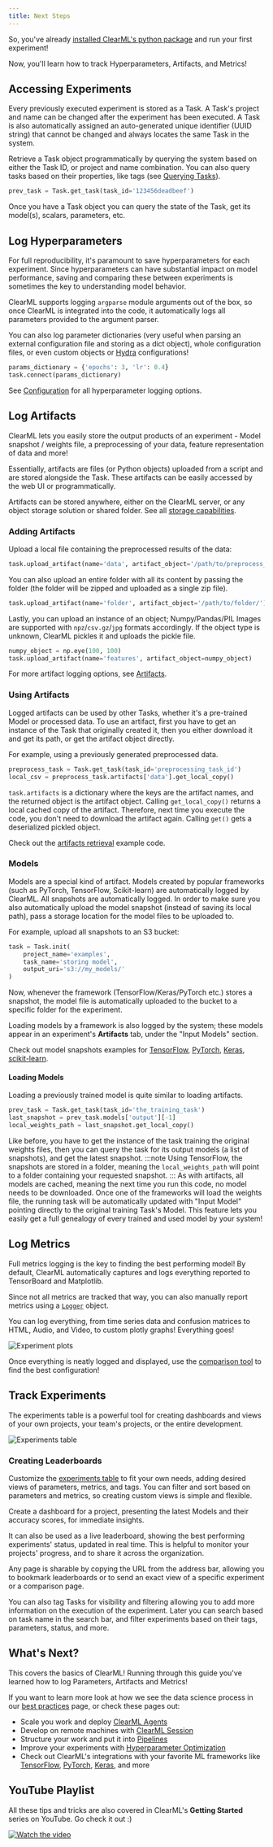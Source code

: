 ```yaml
---
title: Next Steps
---
```


So, you've already [installed ClearML's python package](ds_first_steps.md) and run your first experiment!

Now, you'll learn how to track Hyperparameters, Artifacts, and Metrics!

## Accessing Experiments

Every previously executed experiment is stored as a Task.
A Task's project and name can be changed after the experiment has been executed.
A Task is also automatically assigned an auto-generated unique identifier (UUID string) that cannot be changed and always locates the same Task in the system.

Retrieve a Task object programmatically by querying the system based on either the Task ID,
or project and name combination. You can also query tasks based on their properties, like tags (see [Querying Tasks](../../clearml_sdk/task_sdk.md#querying--searching-tasks)).

```python
prev_task = Task.get_task(task_id='123456deadbeef')
```

Once you have a Task object you can query the state of the Task, get its model(s), scalars, parameters, etc.

## Log Hyperparameters

For full reproducibility, it's paramount to save hyperparameters for each experiment. Since hyperparameters can have substantial impact
on model performance, saving and comparing these between experiments is sometimes the key to understanding model behavior.

ClearML supports logging `argparse` module arguments out of the box, so once ClearML is integrated into the code, it automatically logs all parameters provided to the argument parser.

You can also log parameter dictionaries (very useful when parsing an external configuration file and storing as a dict object),
whole configuration files, or even custom objects or [Hydra](https://hydra.cc/docs/intro/) configurations!

```python
params_dictionary = {'epochs': 3, 'lr': 0.4}
task.connect(params_dictionary)
```

See [Configuration](../../clearml_sdk/task_sdk.md#configuration) for all hyperparameter logging options.

## Log Artifacts

ClearML lets you easily store the output products of an experiment - Model snapshot / weights file, a preprocessing of your data, feature representation of data and more!

Essentially, artifacts are files (or Python objects) uploaded from a script and are stored alongside the Task.
These artifacts can be easily accessed by the web UI or programmatically.
 
Artifacts can be stored anywhere, either on the ClearML server, or any object storage solution or shared folder.
See all [storage capabilities](../../integrations/storage.md).


### Adding Artifacts

Upload a local file containing the preprocessed results of the data:
```python
task.upload_artifact(name='data', artifact_object='/path/to/preprocess_data.csv')
```

You can also upload an entire folder with all its content by passing the folder (the folder will be zipped and uploaded as a single zip file).
```python
task.upload_artifact(name='folder', artifact_object='/path/to/folder/')
```

Lastly, you can upload an instance of an object; Numpy/Pandas/PIL Images are supported with `npz`/`csv.gz`/`jpg` formats accordingly.
If the object type is unknown, ClearML pickles it and uploads the pickle file.

```python
numpy_object = np.eye(100, 100)
task.upload_artifact(name='features', artifact_object=numpy_object)
```

For more artifact logging options, see [Artifacts](../../clearml_sdk/task_sdk.md#artifacts).

### Using Artifacts

Logged artifacts can be used by other Tasks, whether it's a pre-trained Model or processed data.
To use an artifact, first you have to get an instance of the Task that originally created it,
then you either download it and get its path, or get the artifact object directly.

For example, using a previously generated preprocessed data.

```python
preprocess_task = Task.get_task(task_id='preprocessing_task_id')
local_csv = preprocess_task.artifacts['data'].get_local_copy()
```

`task.artifacts` is a dictionary where the keys are the artifact names, and the returned object is the artifact object.
Calling `get_local_copy()` returns a local cached copy of the artifact. Therefore, next time you execute the code, you don't
need to download the artifact again.
Calling `get()` gets a deserialized pickled object.

Check out the [artifacts retrieval](https://github.com/allegroai/clearml/blob/master/examples/reporting/artifacts_retrieval.py) example code.

### Models

Models are a special kind of artifact.
Models created by popular frameworks (such as PyTorch, TensorFlow, Scikit-learn) are automatically logged by ClearML.
All snapshots are automatically logged. In order to make sure you also automatically upload the model snapshot (instead of saving its local path),
pass a storage location for the model files to be uploaded to.

For example, upload all snapshots to an S3 bucket:
```python
task = Task.init(
    project_name='examples',
    task_name='storing model',
    output_uri='s3://my_models/'
)
```

Now, whenever the framework (TensorFlow/Keras/PyTorch etc.) stores a snapshot, the model file is automatically uploaded to the bucket to a specific folder for the experiment.

Loading models by a framework is also logged by the system; these models appear in an experiment's **Artifacts** tab,
under the "Input Models" section.

Check out model snapshots examples for [TensorFlow](https://github.com/allegroai/clearml/blob/master/examples/frameworks/tensorflow/tensorflow_mnist.py),
[PyTorch](https://github.com/allegroai/clearml/blob/master/examples/frameworks/pytorch/pytorch_mnist.py),
[Keras](https://github.com/allegroai/clearml/blob/master/examples/frameworks/keras/keras_tensorboard.py),
[scikit-learn](https://github.com/allegroai/clearml/blob/master/examples/frameworks/scikit-learn/sklearn_joblib_example.py).

#### Loading Models
Loading a previously trained model is quite similar to loading artifacts.

```python
prev_task = Task.get_task(task_id='the_training_task')
last_snapshot = prev_task.models['output'][-1]
local_weights_path = last_snapshot.get_local_copy()
```

Like before, you have to get the instance of the task training the original weights files, then you can query the task for its output models (a list of snapshots), and get the latest snapshot.
:::note
Using TensorFlow, the snapshots are stored in a folder, meaning the `local_weights_path` will point to a folder containing your requested snapshot.
:::
As with artifacts, all models are cached, meaning the next time you run this code, no model needs to be downloaded.
Once one of the frameworks will load the weights file, the running task will be automatically updated with "Input Model" pointing directly to the original training Task's Model.
This feature lets you easily get a full genealogy of every trained and used model by your system!

## Log Metrics

Full metrics logging is the key to finding the best performing model!
By default, ClearML automatically captures and logs everything reported to TensorBoard and Matplotlib.

Since not all metrics are tracked that way, you can also manually report metrics using a [`Logger`](../../fundamentals/logger.md) object.

You can log everything, from time series data and confusion matrices to HTML, Audio, and Video, to custom plotly graphs! Everything goes!

![Experiment plots](../../img/report_plotly.png)

Once everything is neatly logged and displayed, use the [comparison tool](../../webapp/webapp_exp_comparing.md) to find the best configuration!


## Track Experiments

The experiments table is a powerful tool for creating dashboards and views of your own projects, your team's projects, or the entire development.

![Experiments table](../../img/webapp_experiment_table.png)


### Creating Leaderboards
Customize the [experiments table](../../webapp/webapp_exp_table.md) to fit your own needs, adding desired views of parameters, metrics, and tags.
You can filter and sort based on parameters and metrics, so creating custom views is simple and flexible.

Create a dashboard for a project, presenting the latest Models and their accuracy scores, for immediate insights.

It can also be used as a live leaderboard, showing the best performing experiments' status, updated in real time.
This is helpful to monitor your projects' progress, and to share it across the organization.

Any page is sharable by copying the URL from the address bar, allowing you to bookmark leaderboards or to send an exact view of a specific experiment or a comparison page.

You can also tag Tasks for visibility and filtering allowing you to add more information on the execution of the experiment.
Later you can search based on task name in the search bar, and filter experiments based on their tags, parameters, status, and more.

## What's Next?

This covers the basics of ClearML! Running through this guide you've learned how to log Parameters, Artifacts and Metrics!

If you want to learn more look at how we see the data science process in our [best practices](best_practices.md) page,
or check these pages out:

- Scale you work and deploy [ClearML Agents](../../clearml_agent.md)
- Develop on remote machines with [ClearML Session](../../apps/clearml_session.md)
- Structure your work and put it into [Pipelines](../../pipelines/pipelines.md)
- Improve your experiments with [Hyperparameter Optimization](../../fundamentals/hpo.md)
- Check out ClearML's integrations with your favorite ML frameworks like [TensorFlow](../../integrations/tensorflow.md), 
  [PyTorch](../../integrations/pytorch.md), [Keras](../../integrations/keras.md), 
  and more

## YouTube Playlist

All these tips and tricks are also covered in ClearML's **Getting Started** series on YouTube. Go check it out :)

[![Watch the video](https://img.youtube.com/vi/kyOfwVg05EM/hqdefault.jpg)](https://www.youtube.com/watch?v=kyOfwVg05EM&list=PLMdIlCuMqSTnoC45ME5_JnsJX0zWqDdlO&index=3)